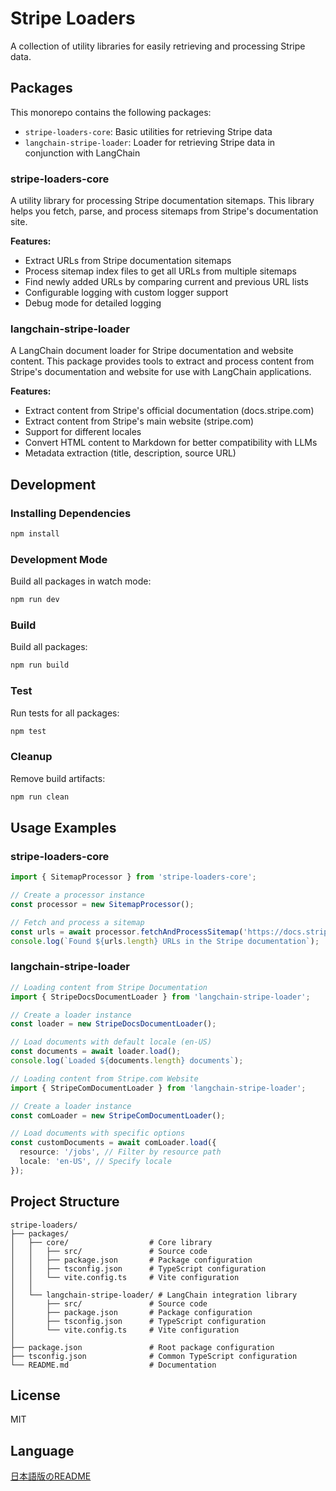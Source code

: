 # Stripe Loaders

A collection of utility libraries for easily retrieving and processing Stripe data.

## Packages

This monorepo contains the following packages:

- `stripe-loaders-core`: Basic utilities for retrieving Stripe data
- `langchain-stripe-loader`: Loader for retrieving Stripe data in conjunction with LangChain

### stripe-loaders-core

A utility library for processing Stripe documentation sitemaps. This library helps you fetch, parse, and process sitemaps from Stripe's documentation site.

**Features:**

- Extract URLs from Stripe documentation sitemaps
- Process sitemap index files to get all URLs from multiple sitemaps
- Find newly added URLs by comparing current and previous URL lists
- Configurable logging with custom logger support
- Debug mode for detailed logging

### langchain-stripe-loader

A LangChain document loader for Stripe documentation and website content. This package provides tools to extract and process content from Stripe's documentation and website for use with LangChain applications.

**Features:**

- Extract content from Stripe's official documentation (docs.stripe.com)
- Extract content from Stripe's main website (stripe.com)
- Support for different locales
- Convert HTML content to Markdown for better compatibility with LLMs
- Metadata extraction (title, description, source URL)

## Development

### Installing Dependencies

```bash
npm install
```

### Development Mode

Build all packages in watch mode:

```bash
npm run dev
```

### Build

Build all packages:

```bash
npm run build
```

### Test

Run tests for all packages:

```bash
npm test
```

### Cleanup

Remove build artifacts:

```bash
npm run clean
```

## Usage Examples

### stripe-loaders-core

```typescript
import { SitemapProcessor } from 'stripe-loaders-core';

// Create a processor instance
const processor = new SitemapProcessor();

// Fetch and process a sitemap
const urls = await processor.fetchAndProcessSitemap('https://docs.stripe.com/sitemap.xml');
console.log(`Found ${urls.length} URLs in the Stripe documentation`);
```

### langchain-stripe-loader

```typescript
// Loading content from Stripe Documentation
import { StripeDocsDocumentLoader } from 'langchain-stripe-loader';

// Create a loader instance
const loader = new StripeDocsDocumentLoader();

// Load documents with default locale (en-US)
const documents = await loader.load();
console.log(`Loaded ${documents.length} documents`);

// Loading content from Stripe.com Website
import { StripeComDocumentLoader } from 'langchain-stripe-loader';

// Create a loader instance
const comLoader = new StripeComDocumentLoader();

// Load documents with specific options
const customDocuments = await comLoader.load({
  resource: '/jobs', // Filter by resource path
  locale: 'en-US', // Specify locale
});
```

## Project Structure

```
stripe-loaders/
├── packages/
│   ├── core/                  # Core library
│   │   ├── src/               # Source code
│   │   ├── package.json       # Package configuration
│   │   ├── tsconfig.json      # TypeScript configuration
│   │   └── vite.config.ts     # Vite configuration
│   │
│   └── langchain-stripe-loader/ # LangChain integration library
│       ├── src/               # Source code
│       ├── package.json       # Package configuration
│       ├── tsconfig.json      # TypeScript configuration
│       └── vite.config.ts     # Vite configuration
│
├── package.json               # Root package configuration
├── tsconfig.json              # Common TypeScript configuration
└── README.md                  # Documentation
```

## License

MIT

## Language

[日本語版のREADME](./README_ja.md)
